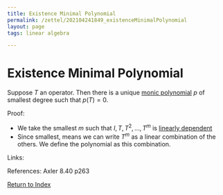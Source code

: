 ```yaml
---
title: Existence Minimal Polynomial
permalink: /zettel/202104241849_existenceMinimalPolynomial
layout: page
tags: linear algebra

---
```

# Existence Minimal Polynomial

Suppose $T$ an operator. Then there is a unique [monic polynomial](202104241842_monicPolynomialDefinition) $p$
of smallest degree such that $p(T) = 0$.

Proof:
- We take the smallest $m$ such that $I, T, T^2, \ldots, T^m$ is [linearly dependent](202102062038_linearlyDependentDefinition)
- Since smallest, means we can write $T^m$  as a linear combination of the others. We define the polynomial as this combination.

Links: 

References: Axler 8.40 p263

[Return to Index](index)